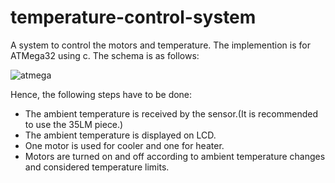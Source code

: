 # temperature-control-system
A system to control the motors and temperature. The implemention is for ATMega32 using c.
The schema is as follows:

![atmega](https://github.com/nikimajidifard/temperature-control-system/assets/56204470/4993d253-cbbd-4a76-a75e-39a4dac49928)

Hence, the following steps have to be done:
* The ambient temperature is received by the sensor.(It is recommended to use the 35LM piece.)
* The ambient temperature is displayed on LCD.
* One motor is used for cooler and one for heater.
* Motors are turned on and off according to ambient temperature changes and considered temperature limits.
